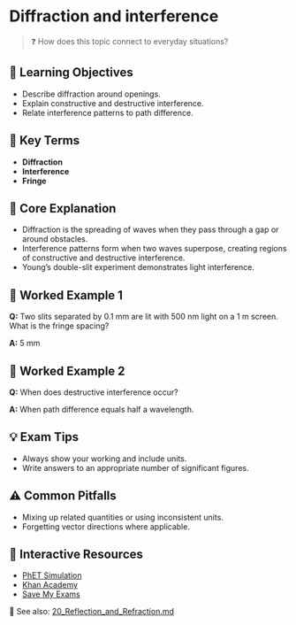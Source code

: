 # Diffraction and interference

> ❓ How does this topic connect to everyday situations?

<!--
Gamma Metadata:
Course: IGCSE Physics Year 10
Topic: Diffraction and interference
-->

## 🎯 Learning Objectives
- Describe diffraction around openings.
- Explain constructive and destructive interference.
- Relate interference patterns to path difference.

## 🔑 Key Terms
- **Diffraction**
- **Interference**
- **Fringe**

## 📘 Core Explanation
- Diffraction is the spreading of waves when they pass through a gap or around obstacles.
- Interference patterns form when two waves superpose, creating regions of constructive and destructive interference.
- Young’s double-slit experiment demonstrates light interference.

## 🧮 Worked Example 1
**Q:** Two slits separated by 0.1 mm are lit with 500 nm light on a 1 m screen. What is the fringe spacing?

**A:** 5 mm

## 🧮 Worked Example 2
**Q:** When does destructive interference occur?

**A:** When path difference equals half a wavelength.

## 💡 Exam Tips
- Always show your working and include units.
- Write answers to an appropriate number of significant figures.

## ⚠️ Common Pitfalls
- Mixing up related quantities or using inconsistent units.
- Forgetting vector directions where applicable.

## 🔗 Interactive Resources
- [PhET Simulation](https://phet.colorado.edu/)
- [Khan Academy](https://www.khanacademy.org/science/physics)
- [Save My Exams](https://www.savemyexams.co.uk/)

📎 See also: [20_Reflection_and_Refraction.md](20_Reflection_and_Refraction.md)

